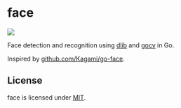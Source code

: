 # face

[![](https://pkg.go.dev/badge/github.com/dimuls/face)](https://pkg.go.dev/github.com/dimuls/face)

Face detection and recognition using [dlib](http://dlib.net) and [gocv](https://gocv.io)
in Go.

Inspired by [github.com/Kagami/go-face](https://github.com/Kagami/go-face). 

## License

face is licensed under [MIT](LICENSE).